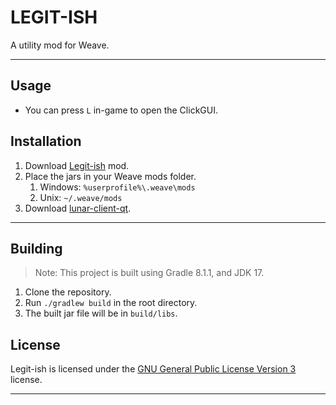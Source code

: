 # LEGIT-ISH
A utility mod for Weave.

---

## Usage
- You can press `L` in-game to open the ClickGUI. 

## Installation
1. Download [Legit-ish](https://github.com/legitish/Legit-ish-Weave/releases/latest) mod.
2. Place the jars in your Weave mods folder.
    1. Windows: `%userprofile%\.weave\mods`
    2. Unix: `~/.weave/mods`
3. Download [lunar-client-qt](https://github.com/Youded-byte/lunar-client-qt/releases/latest).

---

## Building
> Note: This project is built using Gradle 8.1.1, and JDK 17.
1. Clone the repository.
2. Run `./gradlew build` in the root directory.
3. The built jar file will be in `build/libs`.

## License
Legit-ish is licensed under the [GNU General Public License Version 3](https://github.com/legitish/Legit-ish-Weave/blob/master/LICENSE) license.

---
